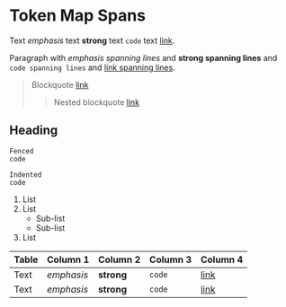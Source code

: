 # Token Map Spans

Text *emphasis* text __strong__ text `code` text [link](https://example.com).

Paragraph with *emphasis
spanning lines* and __strong
spanning lines__ and `code
spanning lines` and [link
spanning lines](https://example.com).

> Blockquote
> [link](https://example.com)
> > Nested
> > blockquote
> > [link](https://example.com)

Heading
-------

```lang
Fenced
code
```

    Indented
    code

1. List
2. List
   - Sub-list
   - Sub-list
3. List

| Table | Column 1   | Column 2   | Column 3 | Column 4                    |
|-------|------------|------------|----------|----------------------------|
| Text  | *emphasis* | __strong__ | `code`   | [link](https://example.com) |
| Text  | *emphasis* | __strong__ | `code`   | [link](https://example.com) |

<!-- markdownlint-configure-file {
  "code-block-style": false,
  "heading-style": false,
  "descriptive-link-text": false
} -->

